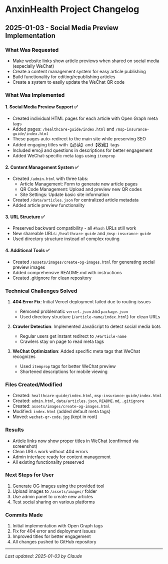 # AnxinHealth Project Changelog

## 2025-01-03 - Social Media Preview Implementation

### What Was Requested
- Make website links show article previews when shared on social media (especially WeChat)
- Create a content management system for easy article publishing
- Build functionality for editing/republishing articles
- Create a system to easily update the WeChat QR code

### What Was Implemented

#### 1. Social Media Preview Support ✅
- Created individual HTML pages for each article with Open Graph meta tags
- Added pages: `/healthcare-guide/index.html` and `/msp-insurance-guide/index.html`
- These pages auto-redirect to the main site while preserving SEO
- Added engaging titles with【必读】and【收藏】tags
- Included emoji and questions in descriptions for better engagement
- Added WeChat-specific meta tags using `itemprop`

#### 2. Content Management System ✅
- Created `/admin.html` with three tabs:
  - Article Management: Form to generate new article pages
  - QR Code Management: Upload and preview new QR codes
  - Site Settings: Update basic site information
- Created `/data/articles.json` for centralized article metadata
- Added article preview functionality

#### 3. URL Structure ✅
- Preserved backward compatibility - all `#hash` URLs still work
- New shareable URLs: `/healthcare-guide` and `/msp-insurance-guide`
- Used directory structure instead of complex routing

#### 4. Additional Tools ✅
- Created `/assets/images/create-og-images.html` for generating social preview images
- Added comprehensive README.md with instructions
- Created .gitignore for clean repository

### Technical Challenges Solved

1. **404 Error Fix**: Initial Vercel deployment failed due to routing issues
   - Removed problematic `vercel.json` and `package.json`
   - Used directory structure (`/article-name/index.html`) for clean URLs

2. **Crawler Detection**: Implemented JavaScript to detect social media bots
   - Regular users get instant redirect to `/#article-name`
   - Crawlers stay on page to read meta tags

3. **WeChat Optimization**: Added specific meta tags that WeChat recognizes
   - Used `itemprop` tags for better WeChat preview
   - Shortened descriptions for mobile viewing

### Files Created/Modified
- Created: `healthcare-guide/index.html`, `msp-insurance-guide/index.html`
- Created: `admin.html`, `data/articles.json`, `README.md`, `.gitignore`
- Created: `assets/images/create-og-images.html`
- Modified: `index.html` (added default meta tags)
- Moved: `wechat-qr-code.jpg` (kept in root)

### Results
- Article links now show proper titles in WeChat (confirmed via screenshot)
- Clean URLs work without 404 errors
- Admin interface ready for content management
- All existing functionality preserved

### Next Steps for User
1. Generate OG images using the provided tool
2. Upload images to `/assets/images/` folder
3. Use admin panel to create new articles
4. Test social sharing on various platforms

### Commits Made
1. Initial implementation with Open Graph tags
2. Fix for 404 error and deployment issues
3. Improved titles for better engagement
4. All changes pushed to GitHub repository

---

*Last updated: 2025-01-03 by Claude*
